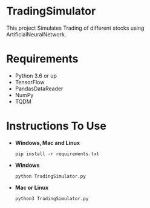 # TradingSimulator

This project Simulates Trading of different stocks using ArtificialNeuralNetwork.

# Requirements

- Python 3.6 or up
- TensorFlow
- PandasDataReader
- NumPy
- TQDM

# Instructions To Use

- **Windows, Mac and Linux**
  ```
  pip install -r requirements.txt
  ```
- **Windows**
  ```
  python TradingSimulator.py
  ```
- **Mac or Linux**
  ```
  python3 TradingSimulator.py
  ```
